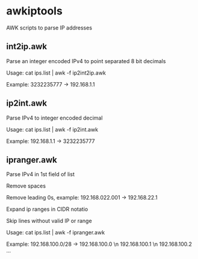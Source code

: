 # awkiptools

AWK scripts to parse IP addresses

## int2ip.awk

Parse an integer encoded IPv4 to point separated 8 bit decimals

Usage: cat ips.list | awk -f ip2int2ip.awk

Example: 3232235777 -> 192.168.1.1

## ip2int.awk

Parse IPv4 to integer encoded decimal

Usage: cat ips.list | awk -f ip2int.awk

Example: 192.168.1.1 -> 3232235777

## ipranger.awk

Parse IPv4 in 1st field of list

Remove spaces

Remove leading 0s, example: 192.168.022.001 -> 192.168.22.1

Expand ip ranges in CIDR notatio

Skip lines without valid IP or range

Usage: cat ips.list | awk -f ipranger.awk

Example: 192.168.100.0/28 -> 192.168.100.0 \n 192.168.100.1 \n 192.168.100.2 ...
